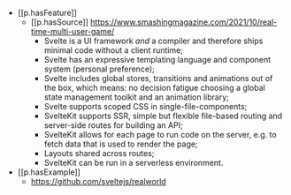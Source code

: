 

- [[p.hasFeature]]
  - [[p.hasSource]] https://www.smashingmagazine.com/2021/10/real-time-multi-user-game/
    -   Svelte is a UI framework _and_ a compiler and therefore ships minimal code without a client runtime;
    -   Svelte has an expressive templating language and component system (personal preference);
    -   Svelte includes global stores, transitions and animations out of the box, which means: no decision fatigue choosing a global state management toolkit and an animation library;
    -   Svelte supports scoped CSS in single-file-components;
    -   SvelteKit supports SSR, simple but flexible file-based routing and server-side routes for building an API;
    -   SvelteKit allows for each page to run code on the server, e.g. to fetch data that is used to render the page;
    -   Layouts shared across routes;
    -   SvelteKit can be run in a serverless environment.
- [[p.hasExample]]
  - https://github.com/sveltejs/realworld